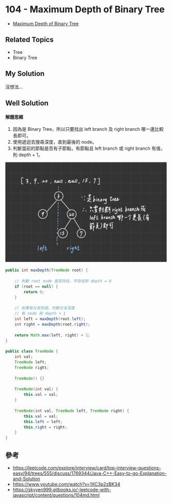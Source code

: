 # 104 - Maximum Depth of Binary Tree

* [Maximum Depth of Binary Tree](https://leetcode.com/explore/interview/card/top-interview-questions-easy/94/trees/555)

## Related Topics
* Tree
* Binary Tree

## My Solution
沒想法...

## Well Solution
#### 解題思維
1. 因為是 Binary Tree，所以只要找出 left branch 及 right branch 哪一邊比較長即可。
2. 使用遞迴去搜尋深度，直到最後的 node。
3. 判斷當前的節點是否有子節點，有節點且 left branch 或 right branch 有值，則 depth + 1。

![](/images/104-1.png)

```java
public int maxDepth(TreeNode root) {

    // 判斷 root node 是否存在，不存在則 depth = 0
    if (root == null) {
        return 0;
    }

    // 如果有分支的話，判斷分支深度
    // 有 node 則 depth + 1
    int left = maxDepth(root.left);
    int right = maxDepth(root.right);

    return Math.max(left, right) + 1;
}

public class TreeNode {
    int val;
    TreeNode left;
    TreeNode right;

    TreeNode() {}

    TreeNode(int val) {
        this.val = val;
    }

    TreeNode(int val, TreeNode left, TreeNode right) {
        this.val = val;
        this.left = left;
        this.right = right;
    }
}
```

## 參考
* https://leetcode.com/explore/interview/card/top-interview-questions-easy/94/trees/555/discuss/1769344/Java-C++-Easy-to-go-Explanation-and-Solution
* https://www.youtube.com/watch?v=1XC3p2zBK34
* https://skyyen999.gitbooks.io/-leetcode-with-javascript/content/questions/104md.html